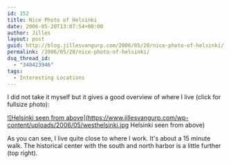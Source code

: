 ```yaml
---
id: 152
title: Nice Photo of Helsinki
date: 2006-05-20T13:07:54+00:00
author: Jilles
layout: post
guid: http://blog.jillesvangurp.com/2006/05/20/nice-photo-of-helsinki/
permalink: /2006/05/20/nice-photo-of-helsinki/
dsq_thread_id:
  - "340423946"
tags:
  - Interesting Locations
---
```

I did not take it myself but it gives a good overview of where I live (click for fullsize photo):

<a class="imagelink" title="Helsinki seen from above" href="http://blog.jillesvangurp.com/wp-content/uploads/2006/05/westhelsinki.jpg">![Helsinki seen from above](https://www.jillesvangurp.com/wp-content/uploads/2006/05/westhelsinki.jpg Helsinki seen from above)</a>

As you can see, I live quite close to where I work. It's about a 15 minute walk. The historical center with the south and north harbor is a little further (top right).